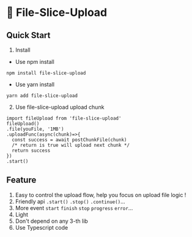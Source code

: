 # 📄 File-Slice-Upload


## Quick Start
1. Install
  * Use npm install
  ```shell
  npm install file-slice-upload
  ```
  * Use yarn install
  ```shell
  yarn add file-slice-upload
  ```

2. Use file-slice-upload upload chunk
```tsx
import fileUpload from 'file-slice-upload'
fileUpload()
.file(youFile, '1MB')
.uploadFunc(async(chunk)=>{
  const success = await postChunkFile(chunk)
  /* return is true will upload next chunk */
  return success
})
.start()
```

## Feature
1. Easy to control the upload flow, help you focus on upload file logic !
2. Friendly api `.start()` `.stop()` `.continue()`...
3. More event `start` `finish` `stop` `progress` `error`...
4. Light
5. Don't depend on any 3-th lib
6. Use Typescript code
